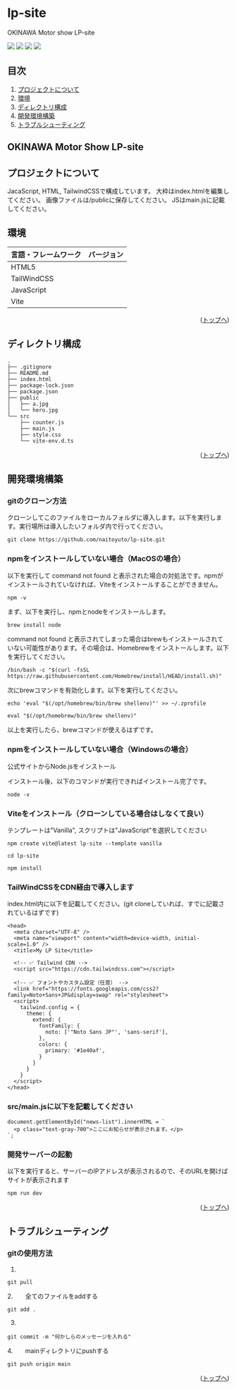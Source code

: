 # lp-site
OKINAWA Motor show LP-site

<div id="top"></div>

<!-- シールド一覧 -->
<p style="display: inline">
    <!-- フロントエンドのフレームワーク -->
    <img src="https://img.shields.io/badge/-TailwindCSS-000000.svg?logo=tailwindcss&style=for-the-badge">
    <img src="https://img.shields.io/badge/-Html5-E34F26.svg?logo=html5&style=plastic">
    <!-- バックエンドのフレームワーク -->
    <img src="https://img.shields.io/badge/-Javascript-F7DF1E.svg?logo=javascript&style=plastic">
    <!-- インフラ一覧 -->
    <img src="https://img.shields.io/badge/-Vite-p.svg?logo=Vite&style=plastic">
</p>

## 目次

1. [プロジェクトについて](#プロジェクトについて)
2. [環境](#環境)
3. [ディレクトリ構成](#ディレクトリ構成)
4. [開発環境構築](#開発環境構築)
5. [トラブルシューティング](#トラブルシューティング)

<!-- プロジェクト名 -->
## OKINAWA Motor Show LP-site

<!-- プロジェクトについて -->
## プロジェクトについて

JacaScript, HTML, TailwindCSSで構成しています。
大枠はindex.htmlを編集してください。
画像ファイルは/publicに保存してください。
JSはmain.jsに記載してください。

## 環境

| 言語・フレームワーク | バージョン |
| -------------------- | --------- |
| HTML5                |           |
| TailWindCSS          |           |
| JavaScript           |           |
| Vite                 |           |

<p align="right">(<a href="#top">トップへ</a>)</p>

## ディレクトリ構成

<!-- Treeコマンドを使ってディレクトリ構成を記載　-->

```
.
├── .gitignore
├── README.md
├── index.html
├── package-lock.json
├── package.json
├── public
│   ├── a.jpg
│   └── hero.jpg
└── src
    ├── counter.js
    ├── main.js
    ├── style.css
    └── vite-env.d.ts

```

<p align="right">(<a href="#top">トップへ</a>)</p>

## 開発環境構築

### gitのクローン方法
クローンしてこのファイルをローカルフォルダに導入します。以下を実行します。実行場所は導入したいフォルダ内で行ってください。
```
git clone https://github.com/naitoyuto/lp-site.git
```

### npmをインストールしていない場合（MacOSの場合）
以下を実行して command not found と表示された場合の対処法です。npmがインストールされていなければ、Viteをインストールすることができません。
```
npm -v
```
まず、以下を実行し、npmとnodeをインストールします。
```
brew install node
```
command not found と表示されてしまった場合はbrewもインストールされていない可能性があります。その場合は、Homebrewをインストールします。以下を実行してください。
```
/bin/bash -c "$(curl -fsSL https://raw.githubusercontent.com/Homebrew/install/HEAD/install.sh)"
```
次にbrewコマンドを有効化します。以下を実行してください。
```
echo 'eval "$(/opt/homebrew/bin/brew shellenv)"' >> ~/.zprofile
```
```
eval "$(/opt/homebrew/bin/brew shellenv)"
```
以上を実行したら、brewコマンドが使えるはずです。

### npmをインストールしていない場合（Windowsの場合）
公式サイトからNode.jsをインストール

インストール後、以下のコマンドが実行できればインストール完了です。
```
node -v
```

### Viteをインストール（クローンしている場合はしなくて良い）
テンプレートは"Vanilla", スクリプトは"JavaScript"を選択してください

```
npm create vite@latest lp-site --template vanilla
```
```
cd lp-site
```
```
npm install
```

### TailWindCSSをCDN経由で導入します
index.html内に以下を記載してください。(git cloneしていれば、すでに記載されているはずです)

```
<head>
  <meta charset="UTF-8" />
  <meta name="viewport" content="width=device-width, initial-scale=1.0" />
  <title>My LP Site</title>

  <!-- ✅ Tailwind CDN -->
  <script src="https://cdn.tailwindcss.com"></script>

  <!-- ✅ フォントやカスタム設定（任意） -->
  <link href="https://fonts.googleapis.com/css2?family=Noto+Sans+JP&display=swap" rel="stylesheet">
  <script>
    tailwind.config = {
      theme: {
        extend: {
          fontFamily: {
            noto: ['"Noto Sans JP"', 'sans-serif'],
          },
          colors: {
            primary: '#1e40af',
          }
        }
      }
    }
  </script>
</head>
```

### src/main.jsに以下を記載してください

```
document.getElementById("news-list").innerHTML = `
  <p class="text-gray-700">ここにお知らせが表示されます。</p>
`;
```

### 開発サーバーの起動
以下を実行すると、サーバーのIPアドレスが表示されるので、そのURLを開けばサイトが表示されます

```
npm run dev
```

<p align="right">(<a href="#top">トップへ</a>)</p>

## トラブルシューティング
### gitの使用方法
1.
```
git pull
```
2.　　全てのファイルをaddする
```
git add . 
```
3.
```
git commit -m "何かしらのメッセージを入れる"
```
4.　　mainディレクトリにpushする
```
git push origin main
```

<p align="right">(<a href="#top">トップへ</a>)</p>
